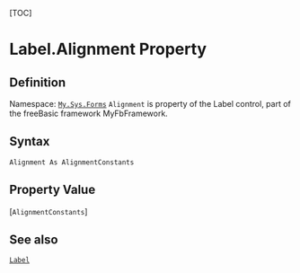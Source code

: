 [TOC]
# Label.Alignment Property

## Definition
Namespace: [`My.Sys.Forms`](My.Sys.Forms.md)
`Alignment` is property of the Label control, part of the freeBasic framework MyFbFramework.
## Syntax
```freeBasic
Alignment As AlignmentConstants
```
## Property Value
[`AlignmentConstants`]
## See also
[`Label`](Label.md)
